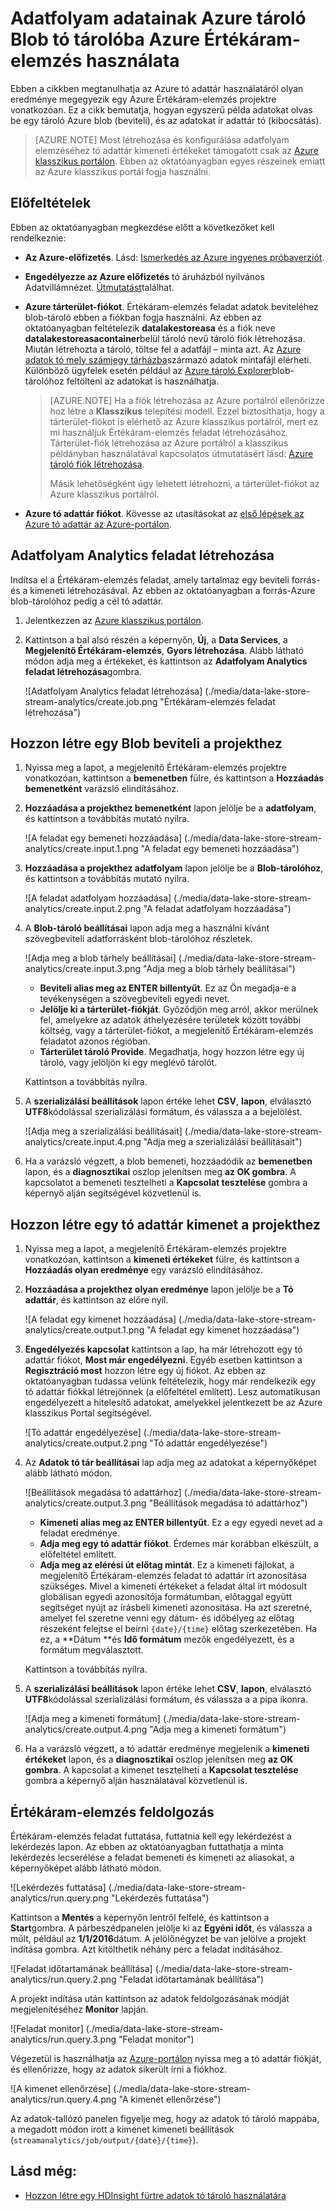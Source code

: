 <properties
   pageTitle="Adatfolyam-adatfolyam Analytics adatainak tó tárolóba |} Azure"
   description="Adatfolyam-adatok Azure adatok tó tárolóba Azure Értékáram-elemzés használatával"
   services="data-lake-store,stream-analytics" 
   documentationCenter=""
   authors="nitinme"
   manager="jhubbard"
   editor="cgronlun"/>

<tags
   ms.service="data-lake-store"
   ms.devlang="na"
   ms.topic="article"
   ms.tgt_pltfrm="na"
   ms.workload="big-data"
   ms.date="07/07/2016"
   ms.author="nitinme"/>

# <a name="stream-data-from-azure-storage-blob-into-data-lake-store-using-azure-stream-analytics"></a>Adatfolyam adatainak Azure tároló Blob tó tárolóba Azure Értékáram-elemzés használata

Ebben a cikkben megtanulhatja az Azure tó adattár használatáról olyan eredménye megegyezik egy Azure Értékáram-elemzés projektre vonatkozóan. Ez a cikk bemutatja, hogyan egyszerű példa adatokat olvas be egy tároló Azure blob (beviteli), és az adatokat ír adattár tó (kibocsátás).

>[AZURE.NOTE] Most létrehozása és konfigurálása adatfolyam elemzéséhez tó adattár kimeneti értékeket támogatott csak az [Azure klasszikus portálon](https://manage.windowsazure.com). Ebben az oktatóanyagban egyes részeinek emiatt az Azure klasszikus portál fogja használni.

## <a name="prerequisites"></a>Előfeltételek

Ebben az oktatóanyagban megkezdése előtt a következőket kell rendelkeznie:

- **Az Azure-előfizetés**. Lásd: [Ismerkedés az Azure ingyenes próbaverziót](https://azure.microsoft.com/pricing/free-trial/).

- **Engedélyezze az Azure előfizetés** tó áruházból nyilvános Adatvillámnézet. [Útmutatást](data-lake-store-get-started-portal.md#signup)találhat.

- **Azure tárterület-fiókot**. Értékáram-elemzés feladat adatok beviteléhez blob-tároló ebben a fiókban fogja használni. Az ebben az oktatóanyagban feltételezik **datalakestoreasa** és a fiók neve **datalakestoreasacontainer**belül tároló nevű tároló fiók létrehozása. Miután létrehozta a tároló, töltse fel a adatfájl – minta azt. Az [Azure adatok tó mely számjegy tárházba](https://github.com/Azure/usql/tree/master/Examples/Samples/Data/AmbulanceData/Drivers.txt)származó adatok mintafájl elérheti. Különböző ügyfelek esetén például az [Azure tároló Explorer](http://storageexplorer.com/)blob-tárolóhoz feltölteni az adatokat is használhatja.

    >[AZURE.NOTE] Ha a fiók létrehozása az Azure portálról ellenőrizze hoz létre a **Klasszikus** telepítési modell. Ezzel biztosíthatja, hogy a tárterület-fiókot is elérhető az Azure klasszikus portálról, mert ez mi használjuk Értékáram-elemzés feladat létrehozásához. Tárterület-fiók létrehozása az Azure portálról a klasszikus példányban használatával kapcsolatos útmutatásért lásd: [Azure tároló fiók létrehozása](../storage/storage-create-storage-account/#create-a-storage-account).
    >
    > Másik lehetőségként úgy lehetett létrehozni, a tárterület-fiókot az Azure klasszikus portálról.

- **Azure tó adattár fiókot**. Kövesse az utasításokat az [első lépések az Azure tó adattár az Azure-portálon](data-lake-store-get-started-portal.md).  


## <a name="create-a-stream-analytics-job"></a>Adatfolyam Analytics feladat létrehozása

Indítsa el a Értékáram-elemzés feladat, amely tartalmaz egy beviteli forrás- és a kimeneti létrehozásával. Az ebben az oktatóanyagban a forrás-Azure blob-tárolóhoz pedig a cél tó adattár.

1. Jelentkezzen az [Azure klasszikus portálon](https://manage.windowsazure.com).

2. Kattintson a bal alsó részén a képernyőn, **Új**, a **Data Services**, a **Megjelenítő Értékáram-elemzés**, **Gyors létrehozása**. Alább látható módon adja meg a értékeket, és kattintson az **Adatfolyam Analytics feladat létrehozása**gombra.

    ![Adatfolyam Analytics feladat létrehozása] (./media/data-lake-store-stream-analytics/create.job.png "Értékáram-elemzés feladat létrehozása")

## <a name="create-a-blob-input-for-the-job"></a>Hozzon létre egy Blob beviteli a projekthez

1. Nyissa meg a lapot, a megjelenítő Értékáram-elemzés projektre vonatkozóan, kattintson a **bemenetben** fülre, és kattintson a **Hozzáadás bemenetként** varázsló elindításához.

2. **Hozzáadása a projekthez bemenetként** lapon jelölje be a **adatfolyam**, és kattintson a továbbítás mutató nyílra.

    ![A feladat egy bemeneti hozzáadása] (./media/data-lake-store-stream-analytics/create.input.1.png "A feladat egy bemeneti hozzáadása")

3. **Hozzáadása a projekthez adatfolyam** lapon jelölje be a **Blob-tárolóhoz**, és kattintson a továbbítás mutató nyílra.

    ![A feladat adatfolyam hozzáadása] (./media/data-lake-store-stream-analytics/create.input.2.png "A feladat adatfolyam hozzáadása")

4. A **Blob-tároló beállításai** lapon adja meg a használni kívánt szövegbeviteli adatforrásként blob-tárolóhoz részletek.

    ![Adja meg a blob tárhely beállításai] (./media/data-lake-store-stream-analytics/create.input.3.png "Adja meg a blob tárhely beállításai")

    * **Beviteli alias meg az ENTER billentyűt**. Ez az Ön megadja-e a tevékenységen a szövegbeviteli egyedi nevet.
    * **Jelölje ki a tárterület-fiókját**. Győződjön meg arról, akkor merülnek fel, amelyekre az adatok áthelyezésére területek között további költség, vagy a tárterület-fiókot, a megjelenítő Értékáram-elemzés feladatot azonos régióban.
    * **Tárterület tároló Provide**. Megadhatja, hogy hozzon létre egy új tároló, vagy jelöljön ki egy meglévő tárolót.

    Kattintson a továbbítás nyílra.

5. A **szerializálási beállítások** lapon értéke lehet **CSV**, **lapon**, elválasztó **UTF8**kódolással szerializálási formátum, és válassza a a bejelölést.

    ![Adja meg a szerializálási beállításait] (./media/data-lake-store-stream-analytics/create.input.4.png "Adja meg a szerializálási beállításait")

6. Ha a varázsló végzett, a blob bemeneti, hozzáadódik az **bemenetben** lapon, és a **diagnosztikai** oszlop jelenítsen meg **az OK gombra**. A kapcsolatot a bemeneti tesztelheti a **Kapcsolat tesztelése** gombra a képernyő alján segítségével közvetlenül is.

## <a name="create-a-data-lake-store-output-for-the-job"></a>Hozzon létre egy tó adattár kimenet a projekthez

1. Nyissa meg a lapot, a megjelenítő Értékáram-elemzés projektre vonatkozóan, kattintson a **kimeneti értékeket** fülre, és kattintson a **Hozzáadás olyan eredménye** egy varázsló elindításához.

2. **Hozzáadása a projekthez olyan eredménye** lapon jelölje be a **Tó adattár**, és kattintson az előre nyíl.

    ![A feladat egy kimenet hozzáadása] (./media/data-lake-store-stream-analytics/create.output.1.png "A feladat egy kimenet hozzáadása")

3. **Engedélyezés kapcsolat** kattintson a lap, ha már létrehozott egy tó adattár fiókot, **Most már engedélyezni**. Egyéb esetben kattintson a **Regisztráció most** hozzon létre egy új fiókot. Az ebben az oktatóanyagban tudassa velünk feltételezik, hogy már rendelkezik egy tó adattár fiókkal létrejönnek (a előfeltétel említett). Lesz automatikusan engedélyezett a hitelesítő adatokat, amelyekkel jelentkezett be az Azure klasszikus Portal segítségével.

    ![Tó adattár engedélyezése] (./media/data-lake-store-stream-analytics/create.output.2.png "Tó adattár engedélyezése")

4. Az **Adatok tó tár beállításai** lap adja meg az adatokat a képernyőképet alább látható módon.

    ![Beállítások megadása tó adattárhoz] (./media/data-lake-store-stream-analytics/create.output.3.png "Beállítások megadása tó adattárhoz")

    * **Kimeneti alias meg az ENTER billentyűt**. Ez a egy egyedi nevet ad a feladat eredménye.
    * **Adja meg egy tó adattár fiókot**. Érdemes már korábban elkészült, a előfeltétel említett.
    * **Adja meg az elérési út előtag mintát**. Ez a kimeneti fájlokat, a megjelenítő Értékáram-elemzés feladat tó adattár írt azonosítása szükséges. Mivel a kimeneti értékeket a feladat által írt módosult globálisan egyedi azonosítója formátumban, előtaggal együtt segítséget nyújt az írásbeli kimeneti azonosítása. Ha azt szeretné, amelyet fel szeretne venni egy dátum- és időbélyeg az előtag részeként felejtse el beírni `{date}/{time}` előtag szerkezetében. Ha ez, a **Dátum **és **Idő formátum** mezők engedélyezett, és a formátum megválasztott.

    Kattintson a továbbítás nyílra.

5. A **szerializálási beállítások** lapon értéke lehet **CSV**, **lapon**, elválasztó **UTF8**kódolással szerializálási formátum, és válassza a a pipa ikonra.

    ![Adja meg a kimeneti formátum] (./media/data-lake-store-stream-analytics/create.output.4.png "Adja meg a kimeneti formátum")

6. Ha a varázsló végzett, a tó adattár eredménye megjelenik a **kimeneti értékeket** lapon, és a **diagnosztikai** oszlop jelenítsen meg **az OK gombra**. A kapcsolat a kimenet tesztelheti a **Kapcsolat tesztelése** gombra a képernyő alján használatával közvetlenül is.

## <a name="run-the-stream-analytics-job"></a>Értékáram-elemzés feldolgozás

Értékáram-elemzés feladat futtatása, futtatnia kell egy lekérdezést a lekérdezés lapon. Az ebben az oktatóanyagban futtathatja a minta lekérdezés lecserélése a feladat bemeneti és kimeneti az aliasokat, a képernyőképet alább látható módon.

![Lekérdezés futtatása] (./media/data-lake-store-stream-analytics/run.query.png "Lekérdezés futtatása")

Kattintson a **Mentés** a képernyőn lentről felfelé, és kattintson a **Start**gombra. A párbeszédpanelen jelölje ki az **Egyéni időt**, és válassza a múlt, például az **1/1/2016**dátum. A jelölőnégyzet be van jelölve a projekt indítása gombra. Azt kitölthetik néhány perc a feladat indításához.

![Feladat időtartamának beállítása] (./media/data-lake-store-stream-analytics/run.query.2.png "Feladat időtartamának beállítása")

A projekt indítása után kattintson az adatok feldolgozásának módját megjelenítéséhez **Monitor** lapján.

![Feladat monitor] (./media/data-lake-store-stream-analytics/run.query.3.png "Feladat monitor")

Végezetül is használhatja az [Azure-portálon](https://portal.azure.com) nyissa meg a tó adattár fiókját, és ellenőrizze, hogy az adatok sikerült írni a fiókhoz.

![A kimenet ellenőrzése] (./media/data-lake-store-stream-analytics/run.query.4.png "A kimenet ellenőrzése")

Az adatok-tallózó panelen figyelje meg, hogy az adatok tó tároló mappába, a megadott módon írott a kimenet kimeneti beállítások (`streamanalytics/job/output/{date}/{time}`).  

## <a name="see-also"></a>Lásd még:

* [Hozzon létre egy HDInsight fürtre adatok tó tároló használatára](data-lake-store-hdinsight-hadoop-use-portal.md)
